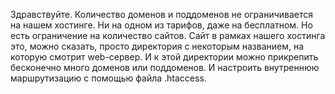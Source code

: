 Здравствуйте. Количество доменов и поддоменов не ограничивается на нашем хостинге. Ни на одном из тарифов, даже на бесплатном. Но есть ограничение на количество сайтов. Сайт в рамках нашего хостинга это, можно сказать, просто директория с некоторым названием, на которую смотрит web-сервер. И к этой директории можно прикрепить бесконечно много доменов или поддоменов. И настроить внутреннюю маршрутизацию с помощью файла .htaccess.